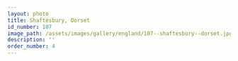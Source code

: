 ```yaml
---
layout: photo
title: Shaftesbury, Dorset
id_number: 107
image_path: /assets/images/gallery/england/107--shaftesbury--dorset.jpg
description: ''
order_number: 4
---
```

